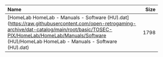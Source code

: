 |Name|Size|
|:---|---:|
|[HomeLab HomeLab - Manuals - Software (HU).dat](https://raw.githubusercontent.com/open-retrogaming-archive/dat-catalog/main/root/basic/TOSEC-PIX/HomeLab/HomeLab/Manuals/Software (HU)/HomeLab HomeLab - Manuals - Software (HU).dat)|1798|
